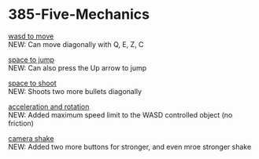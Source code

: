 # 385-Five-Mechanics

[wasd to move](https://awesomeedl.github.io/385-Five-Mechanics/wasd)  
NEW: Can move diagonally with Q, E, Z, C  

[space to jump](https://awesomeedl.github.io/385-Five-Mechanics/Space-to-jump)  
NEW: Can also press the Up arrow to jump  

[space to shoot](https://awesomeedl.github.io/385-Five-Mechanics/Space-to-shoot)  
NEW: Shoots two more bullets diagonally  

[acceleration and rotation](https://awesomeedl.github.io/385-Five-Mechanics/accelerate-rotate)  
NEW: Added maximum speed limit to the WASD controlled object (no friction)

[camera shake](https://awesomeedl.github.io/385-Five-Mechanics/camera-shake)  
NEW: Added two more buttons for stronger, and even mroe stronger shake

